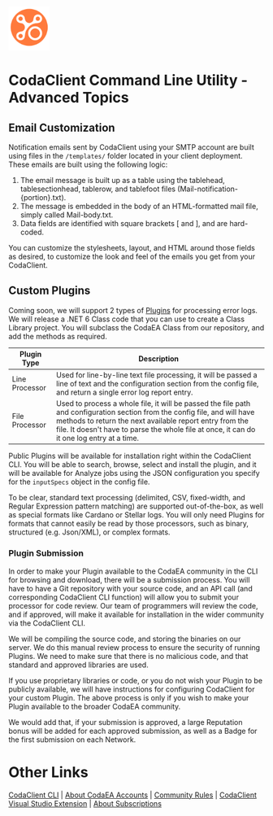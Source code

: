 ﻿![Coda Logo](https://github.com/info-tpr/CodaEA/blob/main/images/CodaLogo-Imageonly-transparent.png?raw=true)

# CodaClient Command Line Utility - Advanced Topics

## Email Customization

Notification emails sent by CodaClient using your SMTP account are built using files in the `/templates/` folder located in your client deployment.  These emails are built using the following logic:

1. The email message is built up as a table using the tablehead, tablesectionhead, tablerow, and tablefoot files (Mail-notification-{portion}.txt).
1. The message is embedded in the body of an HTML-formatted mail file, simply called Mail-body.txt.
1. Data fields are identified with square brackets [ and ], and are hard-coded.

You can customize the stylesheets, layout, and HTML around those fields as desired, to customize the look and feel of the emails you get from your CodaClient.

## Custom Plugins

Coming soon, we will support 2 types of [Plugins](Creating%20A%20Plugin.md) for processing error logs.  We will release a .NET 6 Class code that you can use to create a Class Library project.  You will subclass the CodaEA Class from our repository, and add the methods as required.

Plugin Type | Description
---- | ----
Line Processor | Used for line-by-line text file processing, it will be passed a line of text and the configuration section from the config file, and return a single error log report entry.
File Processor | Used to process a whole file, it will be passed the file path and configuration section from the config file, and will have methods to return the next available report entry from the file.  It doesn't have to parse the whole file at once, it can do it one log entry at a time.

Public Plugins will be available for installation right within the CodaClient CLI.  You will be able to search, browse, select and install the plugin, and it will be available for Analyze jobs using the JSON configuration you specify for the `inputSpecs` object in the config file.

To be clear, standard text processing (delimited, CSV, fixed-width, and Regular Expression pattern matching) are supported out-of-the-box, as well as special formats like Cardano or Stellar logs.  You will only need Plugins for formats that cannot easily be read by those processors, such as binary, structured (e.g. Json/XML), or complex formats.

### Plugin Submission

In order to make your Plugin available to the CodaEA community in the CLI for browsing and download, there will be a submission process.  You will have to have a Git repository with your source code, and an API call (and corresponding CodaClient CLI function) will allow you to submit your processor for code review.  Our team of programmers will review the code, and if approved, will make it available for installation in the wider community via the CodaClient CLI.

We will be compiling the source code, and storing the binaries on our server.  We do this manual review process to ensure the security of running Plugins.  We need to make sure that there is no malicious code, and that standard and approved libraries are used.

If you use proprietary libraries or code, or you do not wish your Plugin to be publicly available, we will have instructions for configuring CodaClient for your custom Plugin.  The above process is only if you wish to make your Plugin available to the broader CodaEA community.

We would add that, if your submission is approved, a large Reputation bonus will be added for each approved submission, as well as a Badge for the first submission on each Network.

# Other Links

[CodaClient CLI](CodaClient_CLI.md) | [About CodaEA Accounts](Coda_Accounts.md) | [Community Rules](Community_Rules.md) | [CodaClient Visual Studio Extension](CodaClient_VSIX.md) | [About Subscriptions](Subscriptions.md)
